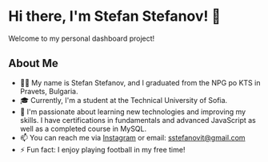 # Hi there, I'm Stefan Stefanov! 👋

Welcome to my personal dashboard project!

## About Me

- 👨‍💻 My name is Stefan Stefanov, and I graduated from the NPG po KTS in Pravets, Bulgaria.
- 🎓 Currently, I'm a student at the Technical University of Sofia.
- 🌱 I'm passionate about learning new technologies and improving my skills. I have certifications in fundamentals and advanced JavaScript as well as a completed course in MySQL.
- 📫 You can reach me via [Instagram](https://www.instagram.com/stefanov110/) or email: sstefanovit@gmail.com
- ⚡ Fun fact: I enjoy playing football in my free time!
